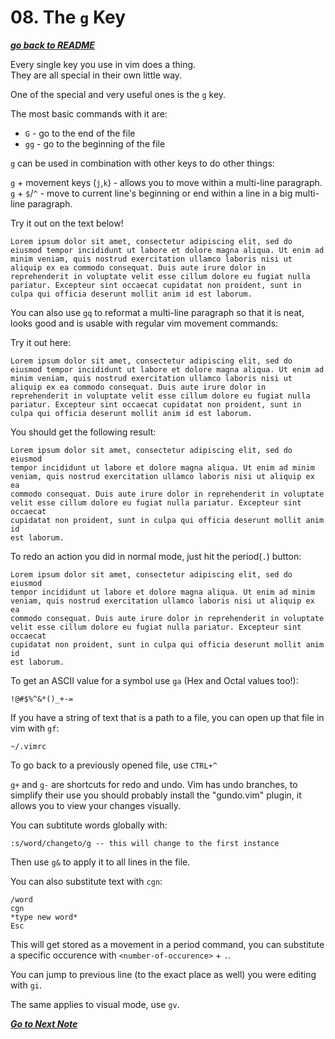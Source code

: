 # 08. The `g` Key

[***go back to README***](README.md)

Every single key you use in vim does a thing.  
They are all special in their own little way.

One of the special and very useful ones is the `g` key.

The most basic commands with it are:

- `G` - go to the end of the file
- `gg` - go to the beginning of the file

`g` can be used in combination with other keys to do other things:

`g` + movement keys (`j`,`k`) - allows you to move within a multi-line
paragraph.
`g` + `$`/`^` - move to current line's beginning or end within a line in a big
multi-line paragraph.

Try it out on the text below!

	Lorem ipsum dolor sit amet, consectetur adipiscing elit, sed do eiusmod tempor incididunt ut labore et dolore magna aliqua. Ut enim ad minim veniam, quis nostrud exercitation ullamco laboris nisi ut aliquip ex ea commodo consequat. Duis aute irure dolor in reprehenderit in voluptate velit esse cillum dolore eu fugiat nulla pariatur. Excepteur sint occaecat cupidatat non proident, sunt in culpa qui officia deserunt mollit anim id est laborum.

You can also use `gq` to reformat a multi-line paragraph so that it is neat,
looks good and is usable with regular vim movement commands:

Try it out here:

	Lorem ipsum dolor sit amet, consectetur adipiscing elit, sed do eiusmod tempor incididunt ut labore et dolore magna aliqua. Ut enim ad minim veniam, quis nostrud exercitation ullamco laboris nisi ut aliquip ex ea commodo consequat. Duis aute irure dolor in reprehenderit in voluptate velit esse cillum dolore eu fugiat nulla pariatur. Excepteur sint occaecat cupidatat non proident, sunt in culpa qui officia deserunt mollit anim id est laborum.

You should get the following result:

	Lorem ipsum dolor sit amet, consectetur adipiscing elit, sed do eiusmod
	tempor incididunt ut labore et dolore magna aliqua. Ut enim ad minim
	veniam, quis nostrud exercitation ullamco laboris nisi ut aliquip ex ea
	commodo consequat. Duis aute irure dolor in reprehenderit in voluptate
	velit esse cillum dolore eu fugiat nulla pariatur. Excepteur sint occaecat
	cupidatat non proident, sunt in culpa qui officia deserunt mollit anim id
	est laborum.

To redo an action you did in normal mode, just hit the period(`.`) button:

    Lorem ipsum dolor sit amet, consectetur adipiscing elit, sed do eiusmod
    tempor incididunt ut labore et dolore magna aliqua. Ut enim ad minim
    veniam, quis nostrud exercitation ullamco laboris nisi ut aliquip ex ea
    commodo consequat. Duis aute irure dolor in reprehenderit in voluptate
    velit esse cillum dolore eu fugiat nulla pariatur. Excepteur sint occaecat
    cupidatat non proident, sunt in culpa qui officia deserunt mollit anim id
    est laborum.

To get an ASCII value for a symbol use `ga` (Hex and Octal values too!):

	!@#$%^&*()_+-=

If you have a string of text that is a path to a file, you can open up that
file in vim with `gf`:

	~/.vimrc

To go back to a previously opened file, use `CTRL+^`

`g+` and `g-` are shortcuts for redo and undo. Vim has undo branches, to
simplify their use you should probably install the "gundo.vim" plugin, it
allows you to view your changes visually.

You can subtitute words globally with:

	:s/word/changeto/g -- this will change to the first instance

Then use `g&` to apply it to all lines in the file.

You can also substitute text with `cgn`:

	/word
	cgn
	*type new word*
	Esc

This will get stored as a movement in a period command, you can substitute a
specific occurence with `<number-of-occurence>` + `.`.

You can jump to previous line (to the exact place as well) you were editing 
with `gi`.

The same applies to visual mode, use `gv`.

[***Go to Next Note***](09-vim-tips.md)
